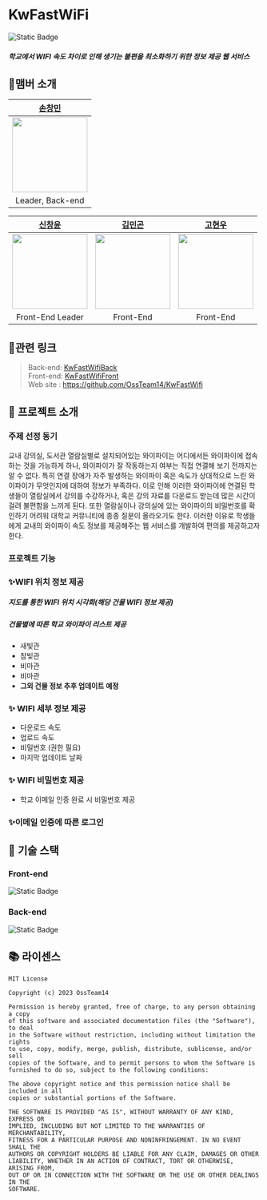 # KwFastWiFi
![Static Badge](https://img.shields.io/badge/verson-1.0.1-blue)   
##### 학교에서 WIFI 속도 차이로 인해 생기는 불편을 최소화하기 위한 정보 제공 웹 서비스

## 👥맴버 소개

<table>
    <thead>
        <tr>
            <th style="text-align:center;"><a href="https://github.com/ckdals4600">손창민</a></th>
        </tr>
    </thead>
    <tbody>
        <tr>
            <td><img src="https://avatars.githubusercontent.com/u/57699212?v=4" width="150"/></td>
        </tr>
        <tr>
            <td style="text-align:center;">Leader, Back-end</td>
        </tr>
    </tbody>
</table>

<table>
    <thead>
        <tr>
            <th style="text-align:center;"><a href="https://github.com/aarmia">신창윤</a></th>
            <th style="text-align:center;"><a href="https://github.com/minggong222">김민곤</a></th>
             <th style="text-align:center;"><a href="https://github.com/Sparkle658">고현우</a></th>
        </tr>
    </thead>
    <tbody>
        <tr>
            <td><img src="https://avatars.githubusercontent.com/u/50602778?v=4" width="150"/></td>
            <td><img src="https://avatars.githubusercontent.com/u/144299899?v=4" width="150"/></td>
            <td><img src="https://avatars.githubusercontent.com/u/144135784?v=4" width="150"/></td>
        </tr>
        <tr>
            <td style="text-align:center;">Front-End Leader</td>
            <td style="text-align:center;">Front-End</td>
            <td style="text-align:center;">Front-End</td>
        </tr>
    </tbody>
</table>

## 🔗관련 링크

> Back-end: [KwFastWifiBack](https://github.com/OssTeam14/FastWifi_Backend)   
Front-end: [KwFastWifiFront](https://github.com/OssTeam14/FastWifi_Front)   
Web site : <https://github.com/OssTeam14/KwFastWifi>


## 📖 프로젝트 소개

### 주제 선정 동기
교내 강의실, 도서관 열람실별로 설치되어있는 와이파이는 어디에서든 와이파이에 접속하는 것을 가능하게 하나, 와이파이가 잘 작동하는지 여부는 직접 연결해 보기 전까지는 알 수 없다.
특히 연결 장애가 자주 발생하는 와이파이 혹은 속도가 상대적으로 느린 와이파이가 무엇인지에 대하여 정보가 부족하다. 이로 인해 이러한 와이파이에 연결된 학생들이 열람실에서 강의를 수강하거나, 혹은 강의 자료를 다운로드 받는데 많은 시간이 걸려 불편함을 느끼게 된다.
또한 열람실이나 강의실에 있는 와이파이의 비밀번호를 확인하기 어려워 대학교 커뮤니티에 종종 질문이 올라오기도 한다.
이러한 이유로 학생들에게 교내의 와이파이 속도 정보를 제공해주는 웹 서비스를 개발하여 편의를 제공하고자 한다.

### 프로젝트 기능
### ✨WIFI 위치 정보 제공 	
##### 지도를 통한 WIFI 위치 시각화(해당 건물 WIFI 정보 제공)
##### 건물별에 따른 학교 와이파이 리스트 제공
* 새빛관
* 참빛관
* 비마관
* 비마관
* **그외 건물 정보 추후 업데이트 예정**

### ✨ WIFI 세부 정보 제공
* 다운로드 속도
* 업로드 속도
* 비밀번호 (권한 필요)
* 마지막 업데이트 날짜

### ✨ WIFI 비밀번호 제공 
* 학교 이메일 인증 완료 시 비밀번호 제공

### ✨이메일 인증에 따른 로그인

## 📃 기술 스택

### Front-end
![Static Badge](https://img.shields.io/badge/react-61DAFB?logo=react&logoColor=white&style=for-the-badge)

### Back-end
![Static Badge](https://img.shields.io/badge/spring-6DB33F?logo=spring&logoColor=white&style=for-the-badge)

## 📚 라이센스
```
MIT License

Copyright (c) 2023 OssTeam14

Permission is hereby granted, free of charge, to any person obtaining a copy
of this software and associated documentation files (the "Software"), to deal
in the Software without restriction, including without limitation the rights
to use, copy, modify, merge, publish, distribute, sublicense, and/or sell
copies of the Software, and to permit persons to whom the Software is
furnished to do so, subject to the following conditions:

The above copyright notice and this permission notice shall be included in all
copies or substantial portions of the Software.

THE SOFTWARE IS PROVIDED "AS IS", WITHOUT WARRANTY OF ANY KIND, EXPRESS OR
IMPLIED, INCLUDING BUT NOT LIMITED TO THE WARRANTIES OF MERCHANTABILITY,
FITNESS FOR A PARTICULAR PURPOSE AND NONINFRINGEMENT. IN NO EVENT SHALL THE
AUTHORS OR COPYRIGHT HOLDERS BE LIABLE FOR ANY CLAIM, DAMAGES OR OTHER
LIABILITY, WHETHER IN AN ACTION OF CONTRACT, TORT OR OTHERWISE, ARISING FROM,
OUT OF OR IN CONNECTION WITH THE SOFTWARE OR THE USE OR OTHER DEALINGS IN THE
SOFTWARE.
```
